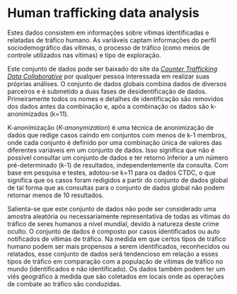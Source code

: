 # Human trafficking data analysis

Estes dados consistem em informações sobre vítimas identificadas e relatadas de tráfico humano. As variáveis captam informações do perfil sociodemográfico das vítimas, o processo de tráfico (como meios de controle utilizados nas vítimas) e tipo de exploração.

Este conjunto de dados pode ser baixado do site da [*Counter Trafficking Data Collaborative*](https://www.ctdatacollaborative.org/) por qualquer pessoa interessada em realizar suas próprias análises. O conjunto de dados globais combina dados de diversos parceiros e é submetido a duas fases de desidentificação de dados. Primeiramente todos os nomes e detalhes de identificação são removidos dos dados antes da combinação e, após a combinação os dados são k-anonimizados (k=11).

K-anonimização (*K-anonymization*) é uma técnica de anonimização de dados que redige casos caindo em conjuntos com menos de k-1 membros, onde cada conjunto é definido por uma combinação única de valores das diferentes variáveis em um conjunto de dados. Isso significa que não é possível consultar um conjunto de dados e ter retorno inferior a um número pré-determinado (k-1) de resultados, independentemente da consulta. Com base em pesquisa e testes, adotou-se k=11 para os dados CTDC, o que significa que os casos foram redigidos a partir do conjunto de dados global de tal forma que as consultas para o conjunto de dados global não podem retornar menos de 10 resultados.

Salienta-se que este conjunto de dados não pode ser considerado uma amostra aleatória ou necessariamente representativa de todas as vítimas do tráfico de seres humanos a nível mundial, devido à natureza deste crime oculto.  O conjunto de dados é composto por casos identificados ou auto notificados de vítimas de tráfico. Na medida em que certos tipos de tráfico humano podem ser mais propensos a serem identificados, reconhecidos ou relatados, esse conjunto de dados será tendencioso em relação a esses tipos de tráfico em comparação com a população de vítimas de tráfico no mundo (identificados e não identificado). Os dados também podem ter um viés geográfico à medida que são coletados em locais onde as operações de combate ao tráfico são conduzidas.